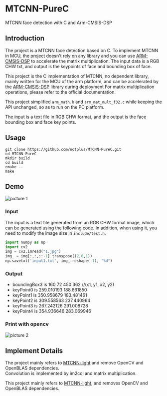 # MTCNN-PureC
MTCNN face detection with C and Arm-CMSIS-DSP

## Introduction
The project is a MTCNN face detection based on C. To implement MTCNN in MCU, the project doesn't rely on any library and you can use [ARM-CMSIS-DSP](https://github.com/ARM-software/CMSIS_5) to accelerate the matrix multiplication.
The input data is a RGB CHW txt, and output is the keypoints of face and bounding box of face.


This project is the C implementation of MTCNN, no dependent library, mainly written for the MCU of the arm platform, and can be accelerated by the [ARM-CMSIS-DSP](https://github.com/ARM-software/CMSIS_5) library during deployment For matrix multiplication operations, please refer to the official documentation.

This project simplified `arm_math.h` and `arm_mat_mult_f32.c` while keeping the API unchanged, so as to run on the PC platform.


The input is a text file in RGB CHW format, and the output is the face bounding box and face key points.

## Usage
```shell
git clone https://github.com/notplus/MTCNN-PureC.git
cd MTCNN-PureC
mkdir build
cd build
cmake ..
make
```

## Demo
![picture 1](https://github.com/notplus/MTCNN-PureC/blob/master/1.jpg)

### Input

The input is a text file generated from an RGB CHW format image, which can be generated using the following code. In addition, when using it, you need to modify the image size in `include/test.h`.

```python
import numpy as np
import cv2
img = cv2.imread("1.jpg")
img_ = img[:,:,::-1].transpose((2,0,1))
np.savetxt('input1.txt', img_.reshape(-1), "%d")
```

### Output  
* boundingBox3 is 160 72 450 362         //(x1, y1, x2, y2)
* keyPoint0 is 259.010193 188.661850  
* keyPoint1 is 350.958679 183.481461   
* keyPoint2 is 309.558563 237.440964   
* keyPoint3 is 267.242126 291.008728   
* keyPoint4 is 354.936646 283.069946   

### Print with opencv
![picture 2](https://github.com/notplus/MTCNN-PureC/blob/master/result.jpg)


## Implement Details
The project mainly refers to [MTCNN-light](https://github.com/AlphaQi/MTCNN-light) and remove OpenCV and OpenBLAS dependencies.      
Convolution is implemented by im2col and matrix multiplication.  


This project mainly refers to [MTCNN-light](https://github.com/AlphaQi/MTCNN-light), and removes OpenCV and OpenBLAS dependencies.

